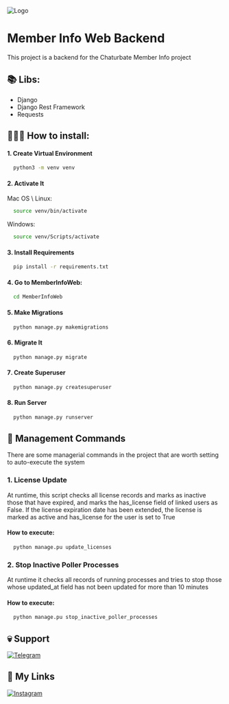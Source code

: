 
![Logo](https://upload.wikimedia.org/wikipedia/commons/thumb/2/22/Chaturbate_logo.svg/2560px-Chaturbate_logo.svg.png)


# Member Info Web Backend

This project is a backend for the Chaturbate Member Info project

📚 Libs:
-
- Django
- Django Rest Framework
- Requests



## 👨🏻‍💻 How to install:

#### 1️. Create Virtual Environment
```bash
  python3 -m venv venv
```

#### 2️. Activate It
Mac OS \ Linux:
```bash
  source venv/bin/activate
```
Windows:
```bash
  source venv/Scripts/activate
```

#### 3️. Install Requirements
```bash
  pip install -r requirements.txt
```

#### 4️. Go to MemberInfoWeb:
```bash
  cd MemberInfoWeb
```

#### 5️. Make Migrations
```bash
  python manage.py makemigrations
```

#### 6️. Migrate It
```bash
  python manage.py migrate
```

#### 7️. Create Superuser
```bash
  python manage.py createsuperuser
```

#### 8️. Run Server
```bash
  python manage.py runserver
```
## 👾 Management Commands

There are some managerial commands in the project that are worth setting to auto-execute the system

### 1. License Update

At runtime, this script checks all license records and marks as inactive those that have expired, and marks the has_license field of linked users as False. If the license expiration date has been extended, the license is marked as active and has_license for the user is set to True

#### How to execute:
```bash
  python manage.pu update_licenses
```

### 2. Stop Inactive Poller Processes

At runtime it checks all records of running processes and tries to stop those whose updated_at field has not been updated for more than 10 minutes

#### How to execute:
```bash
  python manage.pu stop_inactive_poller_processes
```


## 💀 Support

[![Telegram](https://img.shields.io/badge/Telegram-2CA5E0?style=flat-squeare&logo=telegram&logoColor=white)](https://t.me/ihatemylifebutiluvmoney)


## 🔗 My Links
[![Instagram](https://img.shields.io/badge/Instagram-E4405F?style=for-the-badge&logo=instagram&logoColor=white)](https://instagram.com/herbalsomml)


